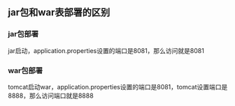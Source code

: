 ## jar包和war表部署的区别


### jar包部署

jar启动，application.properties设置的端口是8081，那么访问就是8081

### war包部署

tomcat启动war，application.properties设置的端口是8081，tomcat设置端口是8888，那么访问端口就是8888




















